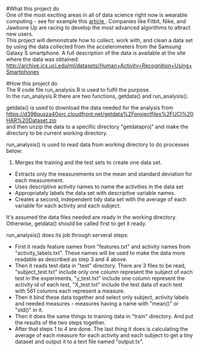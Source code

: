 #What this project do  
One of the most exciting areas in all of data science right now is wearable computing - see for example this [article ](http://www.insideactivitytracking.com/data-science-activity-tracking-and-the-battle-for-the-worlds-top-sports-brand/). Companies like Fitbit, Nike, and Jawbone Up are racing to develop the most advanced algorithms to attract new users.   
This project will demonstrate how to collect, work with, and clean a data set by using the data collected from the accelerometers from the Samsung Galaxy S smartphone. A full description of the data is available at the site where the data was obtained:   
http://archive.ics.uci.edu/ml/datasets/Human+Activity+Recognition+Using+Smartphones 

#How this project do  
The R code file run_analysis.R is used to fulfil the purpose.   
In the run_analysis.R there are two functions, getdata() and run_analysis().  
  
getdata() is used to download the data needed for the analysis from https://d396qusza40orc.cloudfront.net/getdata%2Fprojectfiles%2FUCI%20HAR%20Dataset.zip  
and then unzip the data to a specific directory "getdataproj" and make the directory to be current working directory.

run_analysis() is used to read data from working directory to do processes below:  
  1. Merges the training and the test sets to create one data set.  
  - Extracts only the measurements on the mean and standard deviation for each measurement. 
  - Uses descriptive activity names to name the activities in the data set
  - Appropriately labels the data set with descriptive variable names. 
  - Creates a second, independent tidy data set with the average of each variable for each activity and each subject. 
  
   It's assumed the data files needed are ready in the working directory. Otherwise, getdata() should be called first to get it ready.

run_analysis() does its job through serveral steps:  
* First it reads feature names from "features.txt" and activity names from "activity_labels.txt". These names will be used to make the data more readable as described as step 3 and 4 above.  
* Then it reads test data in "test" directory. There are 3 files to be read, "subject_test.txt" include only one column represent the subject of each test in the experiments, "y_test.txt" include one column represent the activity id of each test, "X_test.txt" include the test data of each test with 561 columns each represent a measure.  
* Then it bind these data together and select only subject, activity labels and needed measures - measures having a name with "mean()" or "std()" in it.  
* Then it does the same things to training data in "train" directory. And put the results of the two steps together.  
* After that steps 1 to 4 are done. The last thing it does is calculating the average of each measure for each activity and each subject to get a tiny dataset and output it to a text file named "output.tx".